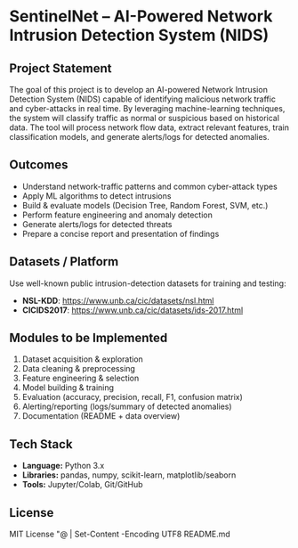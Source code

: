 # SentinelNet – AI-Powered Network Intrusion Detection System (NIDS)

## Project Statement
The goal of this project is to develop an AI-powered Network Intrusion Detection System (NIDS) capable of identifying malicious network traffic and cyber-attacks in real time. By leveraging machine-learning techniques, the system will classify traffic as normal or suspicious based on historical data. The tool will process network flow data, extract relevant features, train classification models, and generate alerts/logs for detected anomalies.

## Outcomes
- Understand network-traffic patterns and common cyber-attack types  
- Apply ML algorithms to detect intrusions  
- Build & evaluate models (Decision Tree, Random Forest, SVM, etc.)  
- Perform feature engineering and anomaly detection  
- Generate alerts/logs for detected threats  
- Prepare a concise report and presentation of findings

## Datasets / Platform
Use well-known public intrusion-detection datasets for training and testing:  
- **NSL-KDD**: https://www.unb.ca/cic/datasets/nsl.html  
- **CICIDS2017**: https://www.unb.ca/cic/datasets/ids-2017.html

## Modules to be Implemented
1. Dataset acquisition & exploration  
2. Data cleaning & preprocessing  
3. Feature engineering & selection  
4. Model building & training  
5. Evaluation (accuracy, precision, recall, F1, confusion matrix)  
6. Alerting/reporting (logs/summary of detected anomalies)  
7. Documentation (README + data overview)

## Tech Stack
- **Language:** Python 3.x  
- **Libraries:** pandas, numpy, scikit-learn, matplotlib/seaborn  
- **Tools:** Jupyter/Colab, Git/GitHub

## License
MIT License
"@ | Set-Content -Encoding UTF8 README.md

